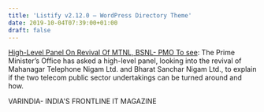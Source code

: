 ```yaml
---
title: 'Listify v2.12.0 – WordPress Directory Theme'
date: 2019-10-04T07:39:00+01:00
draft: false
---
```


[High-Level Panel On Revival Of MTNL, BSNL- PMO To see](https://varindia.com/news/highlevel-panel-on-revival-of-mtnl-bsnl-pmo-to-see#.XZbpPchr1sc.blogger): The Prime Minister’s Office has asked a high-level panel, looking into the revival of Mahanagar Telephone Nigam Ltd. and Bharat Sanchar Nigam Ltd., to explain if the two telecom public sector undertakings can be turned around and how.  
  
VARINDIA- INDIA'S FRONTLINE IT MAGAZINE